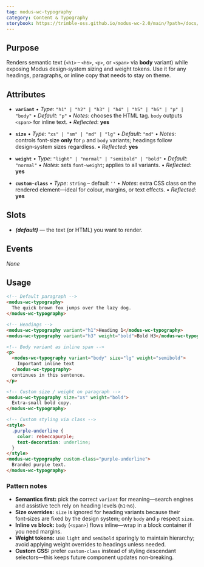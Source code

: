 ```yaml
---
tag: modus-wc-typography
category: Content & Typography
storybook: https://trimble-oss.github.io/modus-wc-2.0/main/?path=/docs/components-typography--docs
---
```


## Purpose

Renders semantic text (`<h1>` – `<h6>`, `<p>`, or `<span>` via **body** variant) while exposing Modus design‑system sizing and weight tokens. Use it for any headings, paragraphs, or inline copy that needs to stay on theme.

## Attributes

- **`variant`**
  • _Type_: `"h1" | "h2" | "h3" | "h4" | "h5" | "h6" | "p" | "body"`
  • _Default_: `"p"`
  • _Notes_: chooses the HTML tag. `body` outputs `<span>` for inline text.
  • _Reflected_: **yes**

- **`size`**
  • _Type_: `"xs" | "sm" | "md" | "lg"`
  • _Default_: `"md"`
  • _Notes_: controls font-size **only** for `p` and `body` variants; headings follow design‑system sizes regardless.
  • _Reflected_: **yes**

- **`weight`**
  • _Type_: `"light" | "normal" | "semibold" | "bold"`
  • _Default_: `"normal"`
  • _Notes_: sets `font-weight`; applies to all variants.
  • _Reflected_: **yes**

- **`custom-class`**
  • _Type_: `string` – default `''`
  • _Notes_: extra CSS class on the rendered element—ideal for colour, margins, or text effects.
  • _Reflected_: **yes**

## Slots

- **_(default)_** — the text (or HTML) you want to render.

## Events

_None_

## Usage

```html
<!-- Default paragraph -->
<modus-wc-typography>
  The quick brown fox jumps over the lazy dog.
</modus-wc-typography>

<!-- Headings -->
<modus-wc-typography variant="h1">Heading 1</modus-wc-typography>
<modus-wc-typography variant="h3" weight="bold">Bold H3</modus-wc-typography>

<!-- Body variant as inline span -->
<p>
  <modus-wc-typography variant="body" size="lg" weight="semibold">
    Important inline text
  </modus-wc-typography>
  continues in this sentence.
</p>

<!-- Custom size / weight on paragraph -->
<modus-wc-typography size="xs" weight="bold">
  Extra‑small bold copy.
</modus-wc-typography>

<!-- Custom styling via class -->
<style>
  .purple-underline {
    color: rebeccapurple;
    text-decoration: underline;
  }
</style>
<modus-wc-typography custom-class="purple-underline">
  Branded purple text.
</modus-wc-typography>
```

### Pattern notes

- **Semantics first:** pick the correct `variant` for meaning—search engines and assistive tech rely on heading levels (`h1`‑`h6`).
- **Size overrides:** `size` is ignored for heading variants because their font‑sizes are fixed by the design system; only `body` and `p` respect `size`.
- **Inline vs block:** `body` (`<span>`) flows inline—wrap in a block container if you need margins.
- **Weight tokens:** use `light` and `semibold` sparingly to maintain hierarchy; avoid applying weight overrides to headings unless needed.
- **Custom CSS:** prefer `custom-class` instead of styling descendant selectors—this keeps future component updates non‑breaking.
